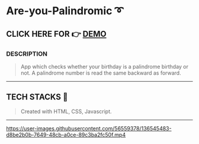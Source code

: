 # Are-you-Palindromic ➰

## CLICK HERE FOR 👉   [DEMO](https://gracious-jennings-ea1c23.netlify.app/)

### DESCRIPTION

>App which checks whether your birthday is a palindrome birthday or not. A palindrome number is read the same backward as forward. 

<hr>

## TECH STACKS 🤖

>Created with HTML, CSS, Javascript.

<hr>




https://user-images.githubusercontent.com/56559378/136545483-d8be2b0b-7649-48cb-a0ce-89c3ba2fc50f.mp4



